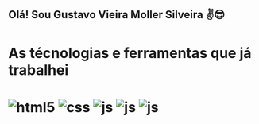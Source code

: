 ## Olá! Sou Gustavo Vieira Moller Silveira ✌️😎

<h1>As técnologias e ferramentas que já trabalhei<h1>
  
<div style="display: inline_block">
  <img align="center" alt="html5" src="https://img.shields.io/badge/HTML5-E34F26?style=for-the-badge&logo=html5&logoColor=white" />
  <img align="center" alt="css" src="https://img.shields.io/badge/CSS3-1572B6?style=for-the-badge&logo=css3&logoColor=white" />
  <img align="center" alt="js" src="https://img.shields.io/badge/JavaScript-F7DF1E?style=for-the-badge&logo=javascript&logoColor=black" />
  <img align="center" alt="js" src="https://img.shields.io/badge/Java-1E90FF?style=for-the-badge&logo=javascript&logoColor=black" />
  <img align="center" alt="js" src="https://img.shields.io/badge/figma-708090?style=for-the-badge&logo=javascript&logoColor=black" />
</div><br/>

